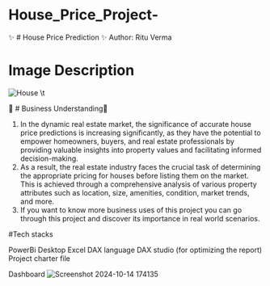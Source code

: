 # House_Price_Project-

✨ # House Price Prediction ✨
Author: Ritu Verma

# Image Description
![House](https://github.com/user-attachments/assets/6774193b-621b-477c-824e-77b667d884c8)
\t

🌟 # Business Understanding🌟

1. In the dynamic real estate market, the significance of accurate house price predictions is increasing significantly, as they have the potential to empower homeowners, buyers, and real estate professionals by providing valuable insights into property values and facilitating informed decision-making.
2. As a result, the real estate industry faces the crucial task of determining the appropriate pricing for houses before listing them on the market. This is achieved through a comprehensive analysis of various property attributes such as location, size, amenities, condition, market trends, and more.
3. If you want to know more business uses of this project you can go through this project and discover its importance in real world scenarios.

#Tech stacks

PowerBi Desktop
Excel
DAX language
DAX studio (for optimizing the report)
Project charter file

Dashboard
![Screenshot 2024-10-14 174135](https://github.com/user-attachments/assets/3dba49b4-dbe4-47b4-83f6-73b5b30b9a9e)
